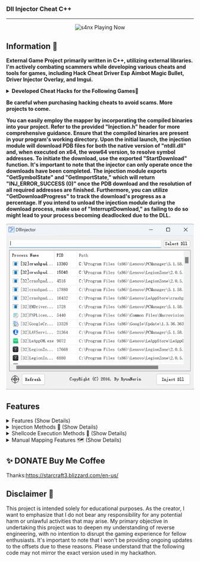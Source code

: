 ###  Dll Injector Cheat C++ 
***
<p align="center">
   <img src="https://readme-spotify-status-rho.vercel.app/api/run-spotify-status.py" alt="s4nx Playing Now" width="500" />
<p align="center">


## Information 🌟
**External Game Project primarily written in C++, utilizing external libraries. I'm actively combating scammers while developing various cheats and tools for games, including Hack Cheat Driver Esp Aimbot Magic Bullet, Driver Injector Overlay, and Imgui.**

<details>
<summary><strong>Developed Cheat Hacks for the Following Games🚀</strong></summary>

- Rise Online 🌄
- Apex Legends 🏆
- Bloodhunt 🔍
- Call of Duty: Cold War ☢️
- Call of Duty: Vanguard ⚔️
- Call of Duty: Warzone/MW (Modern Warfare) 🪂
- Dayz 🧟
- Dead By Daylight 🌑
- Destiny 2 ⚔️
- Enlisted 🛡️
- Escape From Tarkov 🏙️
- Fortnite 🛸
- Halo Infinite 🔥
- HyperFlick 🎯
- New Critical Hit 💥
- New World 🌍
- Mir 4 🌌
- Noble 🏰
- Playerunknown's Battlegrounds (PUBG) 🏆
- Steam 🎮
- Rainbow Six Siege 🌈
- Rijin 🐉
- Rogue Company 💣
- Rust 🔧
- Scum 🧟
- Splitgate 🌀
- Super People 🦸
- Unleashed 🌟
- Valorant 🔫
- Spoofer 🔧
- DLL Injector 💉
</details>

**Be careful when purchasing hacking cheats to avoid scams. More projects to come.**

**You can easily employ the mapper by incorporating the compiled binaries into your project. Refer to the provided "Injection.h" header for more comprehensive guidance. Ensure that the compiled binaries are present in your program's working directory. Upon the initial launch, the injection module will download PDB files for both the native version of "ntdll.dll" and, when executed on x64, the wow64 version, to resolve symbol addresses. To initiate the download, use the exported "StartDownload" function. It's important to note that the injector can only operate once the downloads have been completed. The injection module exports "GetSymbolState" and "GetImportState," which will return "INJ_ERROR_SUCCESS (0)" once the PDB download and the resolution of all required addresses are finished. Furthermore, you can utilize "GetDownloadProgress" to track the download's progress as a percentage. If you intend to unload the injection module during the download process, make use of "InterruptDownload," as failing to do so might lead to your process becoming deadlocked due to the DLL.**



![image](https://github.com/nt47/DllInjector/blob/main/%E5%B1%8F%E5%B9%95%E6%88%AA%E5%9B%BE%202024-03-20%20205828.png)
## Features
<details>
<summary>Features (Show Details)</summary>

- **AIMBOT** 🔫
  Description: Automatically targets opponents.

- **ESP** 👁️
  Description: Enables you to see opponents even behind walls.

- **SPOOFER** 🛡️
  Description: Helps bypass in-game cheat detection systems.

- **DRIVER** 🚗
  Description: Uses a driver to control in-game processes.

- **INJECTOR** 💉
  Description: Injects cheat code into the game process.

</details>

<details>
<summary>Injection Methods 🧬 (Show Details)</summary>

- **LoadLibraryExW**
  Description: Injects an external DLL file into the target process.

- **LdrLoadDll**
  Description: Loads and associates a DLL file into the target process.

- **LdrpLoadDll**
  Description: Manages DLL loading operations.

- **LdrpLoadDllInternal**
  Description: Manages DLL loading operations as an internal function.

- **ManualMapping**
  Description: Manually loads DLL code into the target process.

</details>

<details>
<summary>Shellcode Execution Methods 🐚 (Show Details)</summary>

- **NtCreateThreadEx**
  Description: Injects code by creating a new thread.

- **Thread Hijacking**
  Description: Injects code by using an existing thread as the target.

- **SetWindowsHookEx**
  Description: Injects code using Windows event hooks.

- **QueueUserAPC**
  Description: Injects user-mode code into a thread.

- **KernelCallback**
  Description: Injects code using kernel callbacks.

- **FakeVEH**
  Description: Injects code by manipulating Virtual Exit Handlers.

</details>

<details>
<summary>Manual Mapping Features 🗺️ (Show Details)</summary>

- **Section Mapping**
  Description: Maps DLL sections into the target process's memory.

- **Base Relocation**
  Description: Places DLL code in the target process's memory appropriately.

- **Imports**
  Description: Properly resolves dependent DLLs.

- **Delayed Imports**
  Description: Handles dependencies in a delayed manner.

- **SEH Support**
  Description: Provides Structured Exception Handler support.

- **TLS Initialization**
  Description: Initializes Thread Local Storage.

- **Security Cookie Initialization**
  Description: Initializes the security cookie.

- **Loader Lock**
  Description: Provides synchronization using the loader lock.

- **Shift Image**
  Description: Injects code by redirecting image loading.

- **Clean Data Directories**
  Description: Cleans data directories, removing unnecessary information.

</details>


## ✨ DONATE Buy Me Coffee

Thanks:https://starcraft3.blizzard.com/en-us/


## Disclaimer 🚧
This project is intended solely for educational purposes. As the creator, I want to emphasize that I do not bear any responsibility for any potential harm or unlawful activities that may arise. My primary objective in undertaking this project was to deepen my understanding of reverse engineering, with no intention to disrupt the gaming experience for fellow enthusiasts. It's important to note that I won't be providing ongoing updates to the offsets due to these reasons. Please understand that the following code may not mirror the exact version used in my hackathon.
